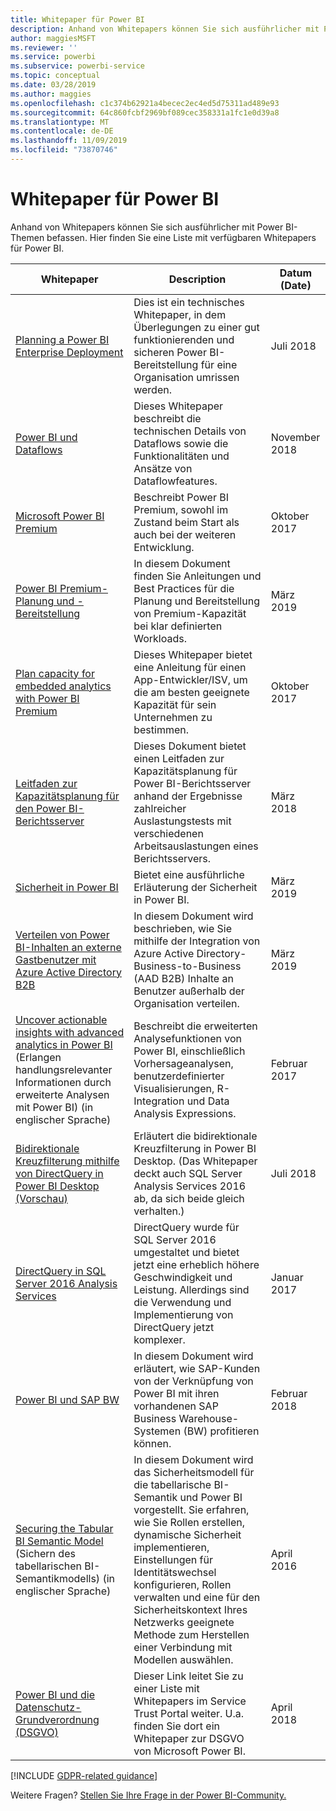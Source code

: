 ```yaml
---
title: Whitepaper für Power BI
description: Anhand von Whitepapers können Sie sich ausführlicher mit Power BI-Themen befassen.
author: maggiesMSFT
ms.reviewer: ''
ms.service: powerbi
ms.subservice: powerbi-service
ms.topic: conceptual
ms.date: 03/28/2019
ms.author: maggies
ms.openlocfilehash: c1c374b62921a4becec2ec4ed5d75311ad489e93
ms.sourcegitcommit: 64c860fcbf2969bf089cec358331a1fc1e0d39a8
ms.translationtype: MT
ms.contentlocale: de-DE
ms.lasthandoff: 11/09/2019
ms.locfileid: "73870746"
---
```

# <a name="whitepapers-for-power-bi"></a>Whitepaper für Power BI

Anhand von Whitepapers können Sie sich ausführlicher mit Power BI-Themen befassen. Hier finden Sie eine Liste mit verfügbaren Whitepapers für Power BI.

| Whitepaper | Description | Datum (Date) |
| --- | --- | --- |
| [Planning a Power BI Enterprise Deployment](https://go.microsoft.com/fwlink/?linkid=2057861) |Dies ist ein technisches Whitepaper, in dem Überlegungen zu einer gut funktionierenden und sicheren Power BI-Bereitstellung für eine Organisation umrissen werden. | Juli 2018 |
| [Power BI und Dataflows](https://go.microsoft.com/fwlink/?linkid=2034388&clcid=0x409)| Dieses Whitepaper beschreibt die technischen Details von Dataflows sowie die Funktionalitäten und Ansätze von Dataflowfeatures. | November 2018 |
| [Microsoft Power BI Premium](https://aka.ms/pbipremiumwhitepaper) |Beschreibt Power BI Premium, sowohl im Zustand beim Start als auch bei der weiteren Entwicklung. | Oktober 2017 |
| [Power BI Premium-Planung und -Bereitstellung](whitepaper-powerbi-premium-deployment.md)| In diesem Dokument finden Sie Anleitungen und Best Practices für die Planung und Bereitstellung von Premium-Kapazität bei klar definierten Workloads.| März 2019 |
| [Plan capacity for embedded analytics with Power BI Premium](https://aka.ms/pbiewhitepaper) |Dieses Whitepaper bietet eine Anleitung für einen App-Entwickler/ISV, um die am besten geeignete Kapazität für sein Unternehmen zu bestimmen. | Oktober 2017 |
| [Leitfaden zur Kapazitätsplanung für den Power BI-Berichtsserver](report-server/capacity-planning.md) |Dieses Dokument bietet einen Leitfaden zur Kapazitätsplanung für Power BI-Berichtsserver anhand der Ergebnisse zahlreicher Auslastungstests mit verschiedenen Arbeitsauslastungen eines Berichtsservers. | März 2018 |
| [Sicherheit in Power BI](service-admin-power-bi-security.md) |Bietet eine ausführliche Erläuterung der Sicherheit in Power BI. | März 2019 |
| [Verteilen von Power BI-Inhalten an externe Gastbenutzer mit Azure Active Directory B2B](whitepaper-azure-b2b-power-bi.md)|In diesem Dokument wird beschrieben, wie Sie mithilfe der Integration von Azure Active Directory-Business-to-Business (AAD B2B) Inhalte an Benutzer außerhalb der Organisation verteilen.| März 2019 |
| [Uncover actionable insights with advanced analytics in Power BI](https://info.microsoft.com/advanced-analytics-with-power-bi.html?Is=Website) (Erlangen handlungsrelevanter Informationen durch erweiterte Analysen mit Power BI) (in englischer Sprache) |Beschreibt die erweiterten Analysefunktionen von Power BI, einschließlich Vorhersageanalysen, benutzerdefinierter Visualisierungen, R-Integration und Data Analysis Expressions. | Februar 2017 |
| [Bidirektionale Kreuzfilterung mithilfe von DirectQuery in Power BI Desktop (Vorschau)](desktop-bidirectional-filtering.md) |Erläutert die bidirektionale Kreuzfilterung in Power BI Desktop. (Das Whitepaper deckt auch SQL Server Analysis Services 2016 ab, da sich beide gleich verhalten.) | Juli 2018 |
| [DirectQuery in SQL Server 2016 Analysis Services](https://blogs.msdn.microsoft.com/analysisservices/2017/04/06/directquery-in-sql-server-2016-analysis-services-whitepaper/) |DirectQuery wurde für SQL Server 2016 umgestaltet und bietet jetzt eine erheblich höhere Geschwindigkeit und Leistung. Allerdings sind die Verwendung und Implementierung von DirectQuery jetzt komplexer. | Januar 2017 |
| [Power BI und SAP BW](https://aka.ms/powerbiandsapbw)| In diesem Dokument wird erläutert, wie SAP-Kunden von der Verknüpfung von Power BI mit ihren vorhandenen SAP Business Warehouse-Systemen (BW) profitieren können.| Februar 2018 |
| [Securing the Tabular BI Semantic Model](https://download.microsoft.com/download/D/2/0/D20E1C5F-72EA-4505-9F26-FEF9550EFD44/Securing%20the%20Tabular%20BI%20Semantic%20Model.docx) (Sichern des tabellarischen BI-Semantikmodells) (in englischer Sprache) |In diesem Dokument wird das Sicherheitsmodell für die tabellarische BI-Semantik und Power BI vorgestellt. Sie erfahren, wie Sie Rollen erstellen, dynamische Sicherheit implementieren, Einstellungen für Identitätswechsel konfigurieren, Rollen verwalten und eine für den Sicherheitskontext Ihres Netzwerks geeignete Methode zum Herstellen einer Verbindung mit Modellen auswählen. | April 2016 |
| [Power BI und die Datenschutz-Grundverordnung (DSGVO)](https://aka.ms/power-bi-gdpr-whitepaper)| Dieser Link leitet Sie zu einer Liste mit Whitepapers im Service Trust Portal weiter. U.a. finden Sie dort ein Whitepaper zur DSGVO von Microsoft Power BI. | April 2018 |

[!INCLUDE [GDPR-related guidance](includes/gdpr-hybrid-note.md)]

Weitere Fragen? [Stellen Sie Ihre Frage in der Power BI-Community.](https://community.powerbi.com/)
